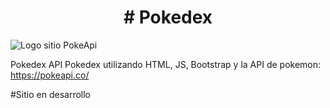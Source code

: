 <h1 align="center"> # Pokedex </h1>


![Logo sitio PokeApi](https://github.com/RafOs14/pokedex/assets/81370636/77b59576-47cb-4380-aae5-ce6c3d599b13)


Pokedex  API
Pokedex utilizando HTML, JS, Bootstrap y la API de pokemon: 
  https://pokeapi.co/

#Sitio en desarrollo
